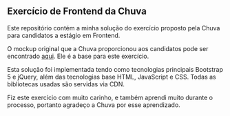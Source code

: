 ## Exercício de Frontend da Chuva

Este repositório contém a minha solução do exercício proposto pela Chuva para candidatos a estágio em Frontend.

O mockup original que a Chuva proporcionou aos candidatos pode ser encontrado [aqui](https://www.figma.com/file/0D27YdXU8ibf0AhsBC2OEm/Chuva---Exerc%C3%ADcio-Frontend?node-id=0%3A1). Ele é a base para este exercício.

Esta solução foi implementada tendo como tecnologias principais Bootstrap 5 e jQuery, além das tecnologias base HTML, JavaScript e CSS. Todas as bibliotecas usadas são servidas via CDN.

Fiz este exercício com muito carinho, e também aprendi muito durante o processo, portanto agradeço a Chuva por esse aprendizado.
